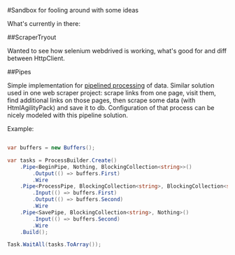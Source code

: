 #Sandbox for fooling around with some ideas

What's currently in there: 

##ScraperTryout 

Wanted to see how selenium webdrived is working, what's good for and diff between HttpClient. 

##Pipes

Simple implementation for [pipelined processing](http://msdn.microsoft.com/en-us/library/ff963548.aspx) of data. 
Similar solution used in one web scraper project: scrape links from one page, visit them, 
find additional links on those pages, then scrape some data (with HtmlAgilityPack) and save it to db. 
Configuration of that process can be nicely modeled with this pipeline solution.  

Example:

```cs  

var buffers = new Buffers();

var tasks = ProcessBuilder.Create()
    .Pipe<BeginPipe, Nothing, BlockingCollection<string>>()
        .Output(() => buffers.First)
        .Wire
    .Pipe<ProcessPipe, BlockingCollection<string>, BlockingCollection<string>>()
        .Input(() => buffers.First)
        .Output(() => buffers.Second)
        .Wire
    .Pipe<SavePipe, BlockingCollection<string>, Nothing>()
        .Input(() => buffers.Second)
        .Wire
    .Build();

Task.WaitAll(tasks.ToArray());